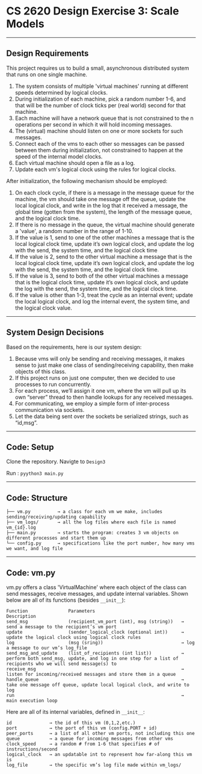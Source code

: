 # CS 2620 Design Exercise 3: Scale Models

-------------------------------------------
## Design Requirements

This project requires us to build a small, asynchronous distributed system that runs on one single machine.


1. The system consists of multiple 'virtual machines' running at different speeds determined by logical clocks.
2. During initialization of each machine, pick a random number 1-6, and that will be the number of clock ticks per (real world) second for that machine.
3. Each machine will have a network queue that is not constrained to the n operations per second in which it will hold incoming messages.
4. The (virtual) machine should listen on one or more sockets for such messages.
5. Connect each of the vms to each other so messages can be passed between them during initialization, not constrained to happen at the speed of the internal model clocks.
6. Each virtual machine should open a file as a log.
7. Update each vm's logical clock using the rules for logical clocks.

After initialization, the following mechanism should be employed:
1. On each clock cycle, if there is a message in the message queue for the machine, the vm should take one message off the queue, update the local logical clock, and write in the log that it received a message, the global time (gotten from the system), the length of the message queue, and the logical clock time.
2. If there is no message in the queue, the virtual machine should generate a 'value', a random number in the range of 1-10.
3. If the value is 1, send to one of the other machines a message that is the local logical clock time, update it’s own logical clock, and update the log with the send, the system time, and the logical clock time
4. If the value is 2, send to the other virtual machine a message that is the local logical clock time, update it’s own logical clock, and update the log with the send, the system time, and the logical clock time.
5. If the value is 3, send to both of the other virtual machines a message that is the logical clock time, update it’s own logical clock, and update the log with the send, the system time, and the logical clock time.
6. If the value is other than 1-3, treat the cycle as an internal event; update the local logical clock, and log the internal event, the system time, and the logical clock value.


-------------------------------------------
## System Design Decisions

Based on the requirements, here is our system design:
1. Because vms will only be sending and receiving messages, it makes sense to just make one class of sending/receiving capability, then make objects of this class.
2. If this project runs on just one computer, then we decided to use processes to run concurrently.
3. For each process, we’ll assign it one vm, where the vm will pull up its own “server” thread to then handle lookups for any received messages.
4. For communicating, we employ a simple form of inter-process communication via sockets.
5. Let the data being sent over the sockets be serialized strings, such as “id,msg”.



-------------------------------------------
## Code: Setup

Clone the repository.
Navigte to `Design3`

Run :
`pyython3 main.py`



-------------------------------------------
## Code: Structure

```
├── vm.py          → a class for each vm we make, includes sending/receiving/updating capability
├── vm_logs/       → all the log files where each file is named vm_{id}.log
├── main.py        → starts the program: creates 3 vm objects on different processes and start them up
└── config.py      → specifications like the port number, how many vms we want, and log file
```



-------------------------------------------
## Code: vm.py

vm.py offers a class 'VirtualMachine' where each object of the class can send messages, receive messages, and update internal variables.
Shown below are all of its functions (besides `__init__`):

```
Function               Parameters                                Description
send_msg               (recipient_vm_port (int), msg (string))   → send a message to the recipient’s vm port
update                 (sender_logical_clock (optional int))     → update the logical clock using logical clock rules 
log                    (msg (sring))                             → log a message to our vm’s log_file
send_msg_and_update    (list_of_recipients (int list))           → perform both send_msg, update, and log in one step for a list of recipients who we will send message(s) to
receive_msg                                                      → listen for incoming/received messages and store them in a queue
handle_queue                                                     → take one message off queue, update local logical clock, and write to log
run                                                              → main execution loop
```

Here are all of its internal variables, defined in `__init__`:
```
id              → the id of this vm (0,1,2,etc.)
port            → the port of this vm (config.PORT + id)
peer_ports      → a list of all other vm ports, not including this one
queue           → a queue for incoming messages from other vms
clock_speed     → a random # from 1-6 that specifies # of instructions/second
logical_clock   → an updatable int to represent how far-along this vm is
log_file        → the specific vm’s log file made within vm_logs/
```


